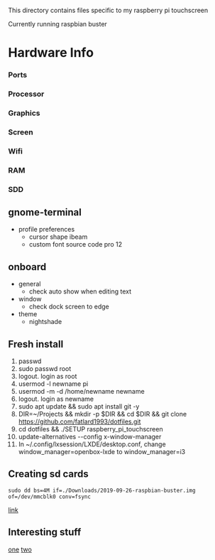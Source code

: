 This directory contains files specific to my raspberry pi touchscreen

Currently running raspbian buster

Hardware Info
=============

### Ports

### Processor

### Graphics

### Screen

### Wifi

### RAM

### SDD


## gnome-terminal

* profile preferences
  * cursor shape ibeam
  * custom font source code pro 12

## onboard

* general
	* check auto show when editing text
* window
	* check dock screen to edge
* theme
	* nightshade

## Fresh install

1. passwd
2. sudo passwd root
3. logout. login as root
4. usermod -l newname pi
5. usermod -m -d /home/newname newname
6. logout. login as newname
8. sudo apt update && sudo apt install git -y
9. DIR=~/Projects && mkdir -p $DIR && cd $DIR && git clone https://github.com/fatlard1993/dotfiles.git
10. cd dotfiles && ./SETUP raspberry_pi_touchscreen
11. update-alternatives --config x-window-manager
12. In ~/.config/lxsession/LXDE/desktop.conf, change window_manager=openbox-lxde to window_manager=i3

## Creating sd cards

`sudo dd bs=4M if=./Downloads/2019-09-26-raspbian-buster.img of=/dev/mmcblk0 conv=fsync`

[link](https://www.raspberrypi.org/documentation/installation/installing-images/linux.md)

## Interesting stuff

[one](https://www.raspberrypi.org/forums/viewtopic.php?f=63&t=58432)
[two](https://www.raspberrypi.org/forums/viewtopic.php?t=24933)